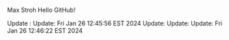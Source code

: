Max Stroh
Hello GitHub!
 
 Update :
 Update: Fri Jan 26 12:45:56 EST 2024
 Update: 
 Update: 
 Update: Fri Jan 26 12:46:22 EST 2024
